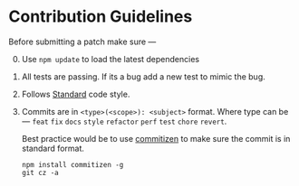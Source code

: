 # Contribution Guidelines
[standard]:     http://standardjs.com
[commitizen]:   https://github.com/commitizen/cz-cli
Before submitting a patch make sure —

0. Use `npm update` to load the latest dependencies

0. All tests are passing. If its a bug add a new test to mimic the bug.

0. Follows [Standard][standard] code style.

0. Commits are in `<type>(<scope>): <subject>` format. Where type can be — `feat` `fix` `docs` `style` `refactor` `perf` `test` `chore` `revert`.
   
   Best practice would be to use [commitizen][commitizen] to make sure the commit is in standard format.
   ```
   npm install commitizen -g
   git cz -a
   ```
